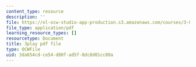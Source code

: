 ```yaml
---
content_type: resource
description: ''
file: https://ol-ocw-studio-app-production.s3.amazonaws.com/courses/3-091sc-introduction-to-solid-state-chemistry-fall-2010/3da654cdce54d80fad5f8dc8d01cc80a_LHRZLeQ2aaM.pdf
file_type: application/pdf
learning_resource_types: []
resourcetype: Document
title: 3play pdf file
type: OCWFile
uid: 3da654cd-ce54-d80f-ad5f-8dc8d01cc80a
---
```

